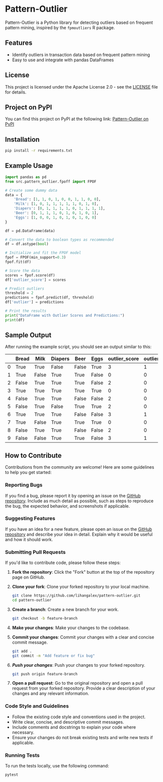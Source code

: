 # Pattern-Outlier

Pattern-Outlier is a Python library for detecting outliers based on frequent pattern mining, inspired by the `fpmoutliers` R package.


## Features
- Identify outliers in transaction data based on frequent pattern mining
- Easy to use and integrate with pandas DataFrames


## License

This project is licensed under the Apache License 2.0 - see the [LICENSE](LICENSE) file for details.


## Project on PyPI

You can find this project on PyPI at the following link:
[Pattern-Outlier on PyPI](https://pypi.org/project/pattern-outlier/)


## Installation

```bash
pip install -r requirements.txt
```


## Example Usage

```python
import pandas as pd
from src.pattern_outlier.fpoff import FPOF

# Create some dummy data
data = {
    'Bread': [1, 1, 0, 1, 0, 0, 1, 1, 0, 0],
    'Milk': [1, 0, 1, 1, 1, 1, 1, 0, 1, 0],
    'Diapers': [0, 1, 1, 1, 1, 0, 1, 1, 1, 1],
    'Beer': [0, 1, 1, 1, 0, 1, 0, 1, 0, 1],
    'Eggs': [1, 0, 0, 1, 0, 1, 0, 1, 0, 0]
}

df = pd.DataFrame(data)

# Convert the data to boolean types as recommended
df = df.astype(bool)

# Initialize and fit the FPOF model
fpof = FPOF(min_support=0.3)
fpof.fit(df)

# Score the data
scores = fpof.score(df)
df['outlier_score'] = scores

# Predict outliers
threshold = 2
predictions = fpof.predict(df, threshold)
df['outlier'] = predictions

# Print the results
print("DataFrame with Outlier Scores and Predictions:")
print(df)

```

## Sample Output

After running the example script, you should see an output similar to this:

|   | Bread | Milk | Diapers | Beer | Eggs | outlier_score | outlier |
|---|-------|------|---------|------|------|---------------|---------|
| 0 | True  | True | False   | False| True | 3             | 1       |
| 1 | True  | False| True    | True | False| 0             | 0       |
| 2 | False | True | True    | True | False| 2             | 0       |
| 3 | True  | True | True    | True | True | 0             | 0       |
| 4 | False | True | True    | False| False| 2             | 0       |
| 5 | False | True | False   | True | True | 2             | 0       |
| 6 | True  | True | True    | False| False| 3             | 1       |
| 7 | True  | False| True    | True | True | 0             | 0       |
| 8 | False | True | True    | False| False| 2             | 0       |
| 9 | False | False| True    | True | False| 3             | 1       |


## How to Contribute

Contributions from the community are welcome! Here are some guidelines to help you get started:


### Reporting Bugs

If you find a bug, please report it by opening an issue on the [GitHub repository](https://github.com/lihangalex/pattern-outlier/issues). Include as much detail as possible, such as steps to reproduce the bug, the expected behavior, and screenshots if applicable.


### Suggesting Features

If you have an idea for a new feature, please open an issue on the [GitHub repository](https://github.com/lihangalex/pattern-outlier/issues) and describe your idea in detail. Explain why it would be useful and how it should work.


### Submitting Pull Requests

If you'd like to contribute code, please follow these steps:

1. **Fork the repository**: Click the "Fork" button at the top of the repository page on GitHub.

2. **Clone your fork**: Clone your forked repository to your local machine.
   ```bash
   git clone https://github.com/lihangalex/pattern-outlier.git
   cd pattern-outlier
   ```

3. **Create a branch**: Create a new branch for your work.
   ```bash
   git checkout -b feature-branch
   ```


4. **Make your changes**: Make your changes to the codebase.

5. **Commit your changes**: Commit your changes with a clear and concise commit message.
    ```bash
    git add .
    git commit -m "Add feature or fix bug"
    ```

6. ***Push your changes***: Push your changes to your forked repository.
   ```bash
   git push origin feature-branch
   ```

7. **Open a pull request**: Go to the original repository and open a pull request from your forked repository. Provide a clear description of your changes and any relevant information.


### Code Style and Guidelines

- Follow the existing code style and conventions used in the project.
- Write clear, concise, and descriptive commit messages.
- Include comments and docstrings to explain your code where necessary.
- Ensure your changes do not break existing tests and write new tests if applicable.


### Running Tests

To run the tests locally, use the following command:

```bash
pytest
```
